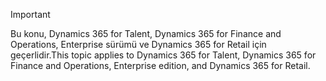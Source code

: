 > [!IMPORTANT]
> <span data-ttu-id="a2795-101">Bu konu, Dynamics 365 for Talent, Dynamics 365 for Finance and Operations, Enterprise sürümü ve Dynamics 365 for Retail için geçerlidir.</span><span class="sxs-lookup"><span data-stu-id="a2795-101">This topic applies to Dynamics 365 for Talent, Dynamics 365 for Finance and Operations, Enterprise edition, and Dynamics 365 for Retail.</span></span> 
